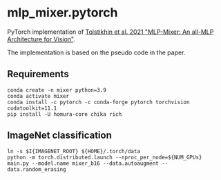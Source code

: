 # mlp_mixer.pytorch

PyTorch implementation
of [Tolstikhin et al. 2021 "MLP-Mixer: An all-MLP Architecture for Vision"](https://arxiv.org/abs/2105.01601).

The implementation is based on the pseudo code in the paper.

## Requirements

```commandline
conda create -n mixer python=3.9
conda activate mixer
conda install -c pytorch -c conda-forge pytorch torchvision cudatoolkit=11.1
pip install -U homura-core chika rich
```

## ImageNet classification

```
ln -s $I{IMAGENET_ROOT} ${HOME}/.torch/data
python -m torch.distributed.launch --nproc_per_node=${NUM_GPUs} main.py --model.name mixer_b16 --data.autoaugment --data.random_erasing
```